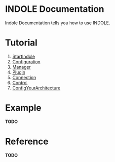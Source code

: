 # INDOLE Documentation

Indole Documentation tells you how to use INDOLE.

# Tutorial

1. [StartIndole](StartIndole.md)
2. [Configuration](Configuration.md)
3. [Manager](Manager.md)
4. [Plugin](Plugin.md)
5. [Connection](Connection.md)
6. [Control](Control.md)
7. [ConfigYourArchitecture](ConfigYourArchitecture.md)

# Example

**TODO**

# Reference

**TODO**
